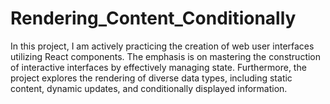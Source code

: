 # Rendering_Content_Conditionally

In this project, I am actively practicing the creation of web user interfaces utilizing React components. The emphasis is on mastering the construction of interactive interfaces by effectively managing state. Furthermore, the project explores the rendering of diverse data types, including static content, dynamic updates, and conditionally displayed information.
